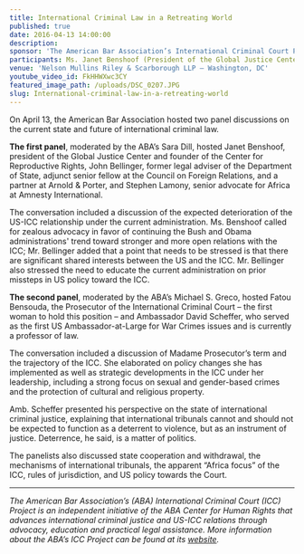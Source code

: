 ```yaml
---
title: International Criminal Law in a Retreating World
published: true
date: 2016-04-13 14:00:00
description:
sponsor: 'The American Bar Association’s International Criminal Court Project, the American Bar Association’s Center for Human Rights, the American Bar Association’s Criminal Justice Section'
participants: Ms. Janet Benshoof (President of the Global Justice Center) Mr. John Bellinger (Former Legal Adviser of the Department of State) Mr. Stephen Lamony (Senior Advocate for Africa at Amnesty International) Mrs. Fatou Bensouda (Chief Prosecutor of the International Criminal Court)  Ambassador David Scheffer (Former Ambassador-at-Large for War Crimes Issues)
venue: 'Nelson Mullins Riley & Scarborough LLP – Washington, DC'
youtube_video_id: FkHHWXwc3CY
featured_image_path: /uploads/DSC_0207.JPG
slug: International-criminal-law-in-a-retreating-world
---
```


On April 13, the American Bar Association hosted two panel discussions on the current state and future of international criminal law.

**The first panel**, moderated by the ABA’s Sara Dill, hosted Janet Benshoof, president of the Global Justice Center and founder of the Center for Reproductive Rights, John Bellinger, former legal adviser of the Department of State, adjunct senior fellow at the Council on Foreign Relations, and a partner at Arnold & Porter, and Stephen Lamony, senior advocate for Africa at Amnesty International.

The conversation included a discussion of the expected deterioration of the US-ICC relationship under the current administration. Ms. Benshoof called for zealous advocacy in favor of continuing the Bush and Obama administrations' trend toward stronger and more open relations with the ICC; Mr. Bellinger added that a point that needs to be stressed is that there are significant shared interests between the US and the ICC. Mr. Bellinger also stressed the need to educate the current administration on prior missteps in US policy toward the ICC.

**The second panel**, moderated by the ABA’s Michael S. Greco, hosted Fatou Bensouda, the Prosecutor of the International Criminal Court – the first woman to hold this position – and Ambassador David Scheffer, who served as the first US Ambassador-at-Large for War Crimes issues and is currently a professor of law.

The conversation included a discussion of Madame Prosecutor’s term and the trajectory of the ICC. She elaborated on policy changes she has implemented as well as strategic developments in the ICC under her leadership, including a strong focus on sexual and gender-based crimes and the protection of cultural and religious property.

Amb. Scheffer presented his perspective on the state of international criminal justice, explaining that international tribunals cannot and should not be expected to function as a deterrent to violence, but as an instrument of justice. Deterrence, he said, is a matter of politics.

The panelists also discussed state cooperation and withdrawal, the mechanisms of international tribunals, the apparent “Africa focus” of the ICC, rules of jurisdiction, and US policy towards the Court.

---

*The American Bar Association’s (ABA) International Criminal Court (ICC) Project is an independent initiative of the ABA Center for Human Rights that advances international criminal justice and US-ICC relations through advocacy, education and practical legal assistance. More information about the ABA’s ICC Project can be found at its [website](http://www.aba-icc.org).*
